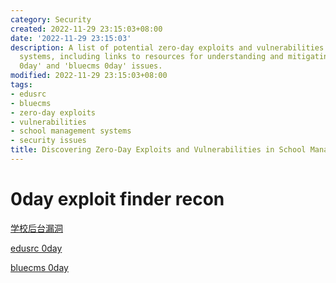 ```yaml
---
category: Security
created: 2022-11-29 23:15:03+08:00
date: '2022-11-29 23:15:03'
description: A list of potential zero-day exploits and vulnerabilities in school management
  systems, including links to resources for understanding and mitigating the 'edusrc
  0day' and 'bluecms 0day' issues.
modified: 2022-11-29 23:15:03+08:00
tags:
- edusrc
- bluecms
- zero-day exploits
- vulnerabilities
- school management systems
- security issues
title: Discovering Zero-Day Exploits and Vulnerabilities in School Management Systems
---
```


# 0day exploit finder recon

[学校后台漏洞](https://baijiahao.baidu.com/s?id=1707131222599879140&wfr=spider&for=pc&searchword=怎么挖0day)

[edusrc 0day](https://blog.csdn.net/weixin_50464560/article/details/116419318)

[bluecms 0day](https://blog.csdn.net/G208_522/article/details/123507319)
